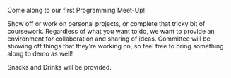 Come along to our first Programming Meet-Up! 

Show off or work on personal projects, or complete that tricky bit of coursework. Regardless of what you want to do, we want to provide an environment for collaboration and sharing of ideas. Committee will be showing off things that they're working on, so feel free to bring something along to demo as well!

Snacks and Drinks will be provided.